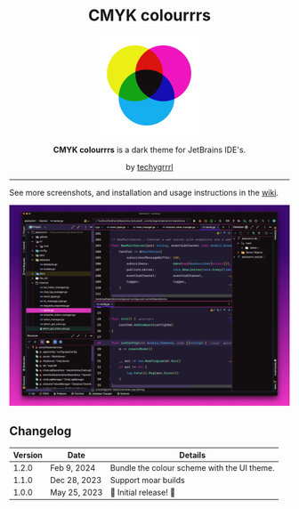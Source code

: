 <h1 align="center">CMYK colourrrs</h1>

<p align="center">
  <img src="cmyk-logo.png" width="180" style="display: inline-block; width: 180px" />
</p>

<p align="center">
  <strong>CMYK colourrrs</strong> is a dark theme for JetBrains IDE's.
</p>
<p align="center">
  by <a href="https://techygrrrl.stream">techygrrrl</a>
</p>

---

See more screenshots, and installation and usage instructions in the [wiki](https://github.com/techygrrrl/techygrrrl-cmyk-jetbrains-theme/wiki).

![](screenshot.png)

## Changelog

| Version | Date         | Details                                     |
| ------- | ------------ | ------------------------------------------- |
| 1.2.0   | Feb 9, 2024  | Bundle the colour scheme with the UI theme. |
| 1.1.0   | Dec 28, 2023 | Support moar builds                         |
| 1.0.0   | May 25, 2023 | 🌈 Initial release! 🦄                      |
